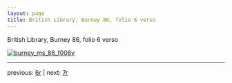 ```yaml
---
layout: page
title: British Library, Burney 86, folio 6 verso
---
```


British Library, Burney 86, folio 6 verso

[![burney_ms_86_f006v](http://www.homermultitext.org/iipsrv?IIIF=/project/homer/pyramidal/deepzoom/bl/burney86imgs/v1/burney_ms_86_f006v.tif/full/800,/0/default.jpg)](http://www.homermultitext.org/ict2/?urn=urn:cite2:bl:burney86imgs.v1:burney_ms_86_f006v) 

---

previous:  [6r](../6r/) | next: [7r](../7r/)